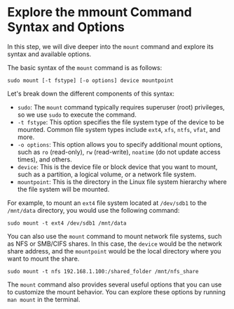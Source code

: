 # Explore the mmount Command Syntax and Options

In this step, we will dive deeper into the `mount` command and explore its syntax and available options.

The basic syntax of the `mount` command is as follows:

```
sudo mount [-t fstype] [-o options] device mountpoint
```

Let's break down the different components of this syntax:

- `sudo`: The `mount` command typically requires superuser (root) privileges, so we use `sudo` to execute the command.
- `-t fstype`: This option specifies the file system type of the device to be mounted. Common file system types include `ext4`, `xfs`, `ntfs`, `vfat`, and more.
- `-o options`: This option allows you to specify additional mount options, such as `ro` (read-only), `rw` (read-write), `noatime` (do not update access times), and others.
- `device`: This is the device file or block device that you want to mount, such as a partition, a logical volume, or a network file system.
- `mountpoint`: This is the directory in the Linux file system hierarchy where the file system will be mounted.

For example, to mount an `ext4` file system located at `/dev/sdb1` to the `/mnt/data` directory, you would use the following command:

```
sudo mount -t ext4 /dev/sdb1 /mnt/data
```

You can also use the `mount` command to mount network file systems, such as NFS or SMB/CIFS shares. In this case, the `device` would be the network share address, and the `mountpoint` would be the local directory where you want to mount the share.

```
sudo mount -t nfs 192.168.1.100:/shared_folder /mnt/nfs_share
```

The `mount` command also provides several useful options that you can use to customize the mount behavior. You can explore these options by running `man mount` in the terminal.
